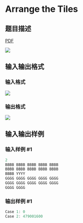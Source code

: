 # Arrange the Tiles

## 题目描述

[problemUrl]: https://uva.onlinejudge.org/index.php?option=com_onlinejudge&Itemid=8&category=26&page=show_problem&problem=2466

[PDF](https://uva.onlinejudge.org/external/114/p11471.pdf)

![](https://cdn.luogu.com.cn/upload/vjudge_pic/UVA11471/b717c2618540c60edad2a25a95599e52ca2a5b77.png)

## 输入输出格式

### 输入格式

![](https://cdn.luogu.com.cn/upload/vjudge_pic/UVA11471/56df98fa0cebbfa99678e567b740f881fd00c559.png)

### 输出格式

![](https://cdn.luogu.com.cn/upload/vjudge_pic/UVA11471/39e4754158cc3cd01fafaaf6b22f6fe19300cbdf.png)

## 输入输出样例

### 输入样例 #1

```cpp
2
BBBB BBBB BBBB BBBB BBBB
BBBB BBBB BBBB BBBB BBBB
BBBB YYYY
GGGG GGGG GGGG GGGG GGGG
GGGG GGGG GGGG GGGG GGGG
GGGG GGGG
```


### 输出样例 #1

```cpp
Case 1: 0
Case 2: 479001600
```



